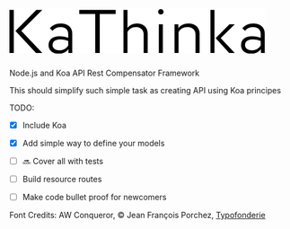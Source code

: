 ![Kathinka](/KaThinka-Logo.png)
========

Node.js and Koa API Rest Compensator Framework

This should simplify such simple task as creating API using Koa principes

TODO:

- [x] Include Koa
- [x] Add simple way to define your models
- [ ] :soon: Cover all with tests
- [ ] Build resource routes
- [ ] Make code bullet proof for newcomers





Font Credits:
AW Conqueror, © Jean François Porchez, [Typofonderie](http://typofonderie.com/fonts/aw-conqueror-family/)
